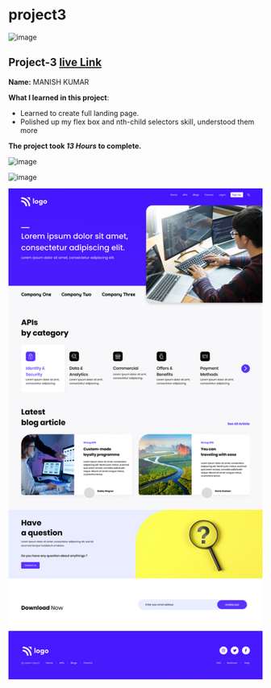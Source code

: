 # project3

![image](https://img.shields.io/badge/project-3-red)


## Project-3  [live Link](https://manicompanycustomerservicepage.netlify.app/)

**Name:**  MANISH KUMAR


**What I learned in this project**:

  - Learned to create full landing page. 
  - Polished up my flex box and nth-child selectors skill, understood them more


**The project took ***13 Hours*** to complete.** 

![image](https://img.shields.io/badge/INeuron-LearnCodeOnline-brightgreen)

![image](https://img.shields.io/badge/Full%20stack%20JS%20bootcamp-Hitesh%20Chaudhary-lightgrey)


![image](https://github.com/Krishna12345825/project9/blob/main/project-imgs/9.png)
